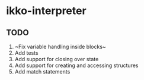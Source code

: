 # ikko-interpreter

## TODO

1. ~Fix variable handling inside blocks~
2. Add tests
3. Add support for closing over state
4. Add support for creating and accessing structures
5. Add match statements
